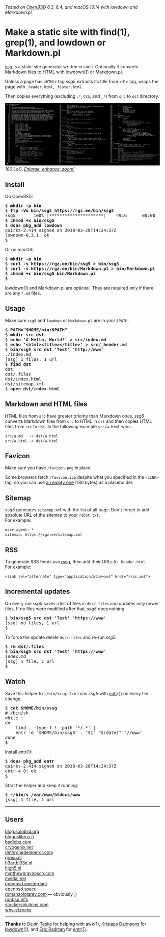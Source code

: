 _Tested on [OpenBSD](/openbsd/) 6.3, 6.4, and macOS 10.14 with lowdown and Markdown.pl_

# Make a static site with find(1), grep(1), and lowdown or Markdown.pl

[ssg](/bin/ssg5) is a static site generator written in shell.
Optionally it converts Markdown files to HTML with
[lowdown(1)](https://kristaps.bsd.lv/lowdown/) or
[Markdown.pl](https://daringfireball.net/projects/markdown/).

Unless a page has `<HTML>` tag _ssg5_ extracts its title from `<H1>`
tag, wraps the page with `_header.html`, `_footer.html`.

Then copies everything (excluding `.*`, `CVS`, and `_*`) from `src`
to `dst` directory.

[![ssg4](ssg4.png)](ssg4.png)
_180 LoC. [Enlarge, enhance, zoom!](ssg4.png)_

## Install

On OpenBSD:

<pre>
$ <b>mkdir -p bin</b>
$ <b>ftp -Vo bin/ssg5 https://rgz.ee/bin/ssg5</b>
ssg5       100% |*********************|    4916      00:00
$ <b>chmod +x bin/ssg5</b>
$ <b>doas pkg_add lowdown</b>
quirks-2.414 signed on 2018-03-28T14:24:37Z
lowdown-0.3.1: ok
$
</pre>

Or on macOS:

<pre>
$ <b>mkdir -p bin</b>
$ <b>curl -s https://rgz.ee/bin/ssg5 > bin/ssg5</b>
$ <b>curl -s https://rgz.ee/bin/Markdown.pl > bin/Markdown.pl</b>
$ <b>chmod +x bin/ssg5 bin/Markdown.pl</b>
$
</pre>

lowdown(1) and Markdown.pl are optional. They are required only if
there are any `*.md` files.

## Usage

Make sure `ssg5` and `lowdown` or `Markdown.pl` are in your `$PATH`:

<pre>
$ <b>PATH="$HOME/bin:$PATH"</b>
$ <b>mkdir src dst</b>
$ <b>echo '# Hello, World!' > src/index.md</b>
$ <b>echo '&lt;html&gt;&lt;title&gt;&lt;/title&gt;' > src/_header.md</b>
$ <b>bin/ssg5 src dst 'Test' 'http://www'</b>
./index.md
[ssg] 1 files, 1 url
$ <b>find dst</b>
dst
dst/.files
dst/index.html
dst/sitemap.xml
$ <b>open dst/index.html</b>
</pre>

## Markdown and HTML files

HTML files from `src` have greater priority than Markdown ones.
_ssg5_ converts Markdown files from `src` to HTML in `dst` and then
copies HTML files from `src` to `dst`. In the following example
`src/a.html` wins:

	src/a.md   -> dst/a.html
	src/a.html -> dst/a.html

## Favicon

Make sure you have `/favicon.png` in place.

Some browsers fetch `/favicon.ico` despite what you specified in
the `<LINK>` tag, so you can use [an empty one](/favicon.ico) (180
bytes) as a placeholder.

## Sitemap

_ssg5_ generates `sitemap.xml` with the list of all page. Don't
forget to add absolute URL of the sitemap to your `robot.txt`.<br>For
example:

	user-agent: *
	sitemap: https://rgz.ee/sitemap.xml

## RSS

To generate RSS feeds use [rssg](rssg.html), then add their URLs
to `_header.html`.<br>For example:

	<link rel="alternate" type="application/atom+xml" href="/rss.xml">

## Incremental updates

On every run _ssg5_ saves a list of files in `dst/.files` and updates
only newer files. If no files were modified after that, _ssg5_ does
nothing.

<pre>
$ <b>bin/ssg5 src dst 'Test' 'https://www'</b>
[ssg] no files, 1 url
$
</pre>

To force the update delete `dst/.files` and re-run _ssg5_.

<pre>
$ <b>rm dst/.files</b>
$ <b>bin/ssg5 src dst 'Test' 'https://www'</b>
index.md
[ssg] 1 file, 1 url
$
</pre>

## Watch

Save this helper to `~/bin/sssg`. It re-runs _ssg5_ with
[entr(1)](http://entrproject.org) on every file change.

<pre>
$ <b>cat $HOME/bin/sssg</b>
#!/bin/sh
while :
do
	find . -type f ! -path '*/.*' |
	entr -d "$HOME/bin/ssg5" . "$1" "$(date)" '//www'
done
$
</pre>

Install entr(1):

<pre>
$ <b>doas pkg_add entr</b>
quirks-2.414 signed on 2018-03-28T14:24:37Z
entr-4.0: ok
$
</pre>

Start the helper and keep it running:

<pre>
$ <b>~/bin/s /var/www/htdocs/www</b>
[ssg] 1 file, 1 url
</pre>

---

## Users

[blog.solobsd.org](https://blog.solobsd.org/)<br>
[bloguslibrus.fr](https://www.bloguslibrus.fr)<br>
[bsdjobs.com](https://www.bsdjobs.com/)<br>
[cryogenix.net](https://cryogenix.net)<br>
[dethronedemperor.com](https://www.dethronedemperor.com)<br>
[grosu.nl](https://grosu.nl/)<br>
[h3artbl33d.nl](https://h3artbl33d.nl/)<br>
[high5.nl](https://high5.nl/)<br>
[matthewgraybosch.com](https://matthewgraybosch.com/)<br>
[mvidal.net](https://mvidal.net/)<br>
[openbsd.amsterdam](https://openbsd.amsterdam/?rz)<br>
[openbsd.space](https://openbsd.space/)<br>
[romanzolotarev.com](https://www.romanzolotarev.com/) &mdash; obviously ;)<br>
[runbsd.info](https://runbsd.info/)<br>
[stockersolutions.com](https://www.stockersolutions.com/)<br>
[why-vi.rocks](http://why-vi.rocks)<br>

---

**Thanks** to
[Devin Teske](https://twitter.com/freebsdfrau/status/1075797843460288512)
for helping with awk(1),
[Kristaps Dzonsons](https://www.divelog.blue/) for
[lowdown(1)](https://kristaps.bsd.lv/lowdown/), and
[Eric Radman](http://eradman.com) for
[entr(1)](http://entrproject.org).
